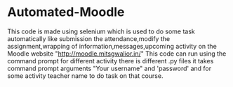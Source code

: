 # Automated-Moodle

This code is made using selenium which is used to do some task automatically like submission the attendance,modify the assignment,wrapping of information,messages,upcoming activity on the Moodle website "http://moodle.mitsgwalior.in/"
This code can run using the command prompt for different activity there is different .py files it takes command prompt arguments "Your username" and 'password' and for some activity teacher name to do task on that course.
